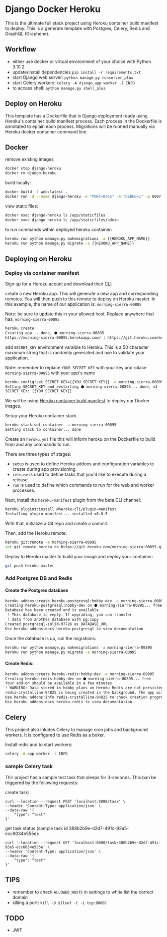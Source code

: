 # Django Docker Heroku

This is the ultimate full stack project using Heroku container build manifest to deploy. This is a generate template with Postgres, Celery, Redis and GraphQL (Graphene).

## Workflow

- either use docker or virtual environment of your choice with Python 3.10.2
- update/install dependencies `pip install -r requirements.txt`
- start Django web server: `python manage.py runserver_plus`
- start Celery workers: `celery -A django_app worker -l INFO`
- to access shell: `python manage.py shell_plus`

## Deploy on Heroku

This template has a Dockerfile that is Django deployment ready using Heroku's container build manifest process. Each process in the Dockerfile is annotated to eplain each process. Migrations will be runned manually via Heroku docker container command line.

## Docker

remove existing images

```bash
docker stop django-heroku
docker rm django-heroku
```

build locally:

```bash
docker build -t web:latest .
docker run -d --name django-heroku -e "PORT=8765" -e "DEBUG=1" -p 8007:8765 web:latest
```

view static files:

```bash
docker exec django-heroku ls /app/staticfiles
docker exec django-heroku ls /app/staticfiles/admin
```

to run commands within deployed heroku container:

```bash
heroku run python manage.py makemigrations -a {{HEROKU_APP_NAME}}
heroku run python manage.py migrate -a {{HEROKU_APP_NAME}}
```

## Deploying on Heroku

### Deploy via container manifest

Sign up for a Heroku acount and download their [CLI](https://devcenter.heroku.com/articles/heroku-cli)

create a new Heroku app. This will generate a new app and corresponding remotes. You will then push to this remote to deploy on Heroku master. In this example, the name of our application is:  `morning-sierra-00895`

Note: be sure to update this in your allowed host.  Replace anywhere that has, `morning-sierra-00895`

```bash
heroku create
Creating app... done, ⬢ morning-sierra-00895
https://morning-sierra-00895.herokuapp.com/ | https://git.heroku.com/morning-sierra-00895.git
```

add `SECRET_KEY` environment varaible to Heroku. This is a 50 character maximum string that is randomly generated and use to validate your application.

Note: remember to replace `YOUR_SECRET_KEY` with your key and rplace `morning-sierra-00895` with your app's name

```bash
heroku config:set SECRET_KEY={{YOU_SECRET_KEY}} -a morning-sierra-00895
Setting SECRET_KEY and restarting ⬢ morning-sierra-00895... done, v3
SECRET_KEY: {{YOU_SECRET_KEY}}
```

We will be using [Heroku container build manifest](https://devcenter.heroku.com/articles/build-docker-images-heroku-yml) to deploy our Docker images.

Setup your Heroku container stack

```bash
heroku stack:set container -a morning-sierra-00895 
Setting stack to container... done
```

Create an `heroku.yml` file this will inform heroku on the Dockerfile to build from and any commands to run.

There are three types of stages:

- `setup` is used to define Heroku addons and configuration variables to create during app provisioning.
- `release` is used to define tasks that you'd like to execute during a release.
- `run` is used to define which commands to run for the web and worker processes.

Next, install the `heroku-manifest` plugin from the beta CLI channel:

```bash
heroku plugins:install @heroku-cli/plugin-manifest
Installing plugin manifest... installed v0.0.5
```

With that, initialize a Git repo and create a commit.

Then, add the Heroku remote:

```bash
heroku git:remote -a morning-sierra-00895
set git remote heroku to https://git.heroku.com/morning-sierra-00895.git
```

Deploy to Heroku master to build your image and deploy your container:

```bash
git push heroku master
```

### Add Postgres DB and Redis

#### Create the Postgres database

```bash
heroku addons:create heroku-postgresql:hobby-dev -a morning-sierra-00895
Creating heroku-postgresql:hobby-dev on ⬢ morning-sierra-00895... free
Database has been created and is available
 ! This database is empty. If upgrading, you can transfer
 ! data from another database with pg:copy
Created postgresql-solid-97726 as DATABASE_URL
Use heroku addons:docs heroku-postgresql to view documentation
```

Once the database is up, run the migrations:

```bash
heroku run python manage.py makemigrations -a morning-sierra-00895
heroku run python manage.py migrate -a morning-sierra-00895
```

#### Create Redis:

```bash
heroku addons:create heroku-redis:hobby-dev -a morning-sierra-00895
Creating heroku-redis:hobby-dev on ⬢ morning-sierra-00895... free
Your add-on should be available in a few minutes.
! WARNING: Data stored in hobby plans on Heroku Redis are not persisted.
redis-crystalline-94825 is being created in the background. The app will restart when complete...
Use heroku addons:info redis-crystalline-94825 to check creation progress
Use heroku addons:docs heroku-redis to view documentation
```

## Celery

This project also inludes Celery to manage cron jobs and background workers. It is configured to use Redis as a boker.

Install redis and to start workers:

```bash
celery -A app worker -l INFO
```

### sample Celery task

Thir project has a sample test task that sleeps for 3-seconds. This ban be triggered by the following requests:

create task:

```curl
curl --location --request POST 'localhost:8000/task' \
--header 'Content-Type: application/json' \
--data-raw '{
    "type": "test"
}'
```

get task status (sample task id 388b2b9e-d2d7-491c-93a5-ecc6034e555e):

```curl
curl --location --request GET 'localhost:8000/task/388b2b9e-d2d7-491c-93a5-ecc6034e555e' \
--header 'Content-Type: application/json' \
--data-raw '{
    "type": "test"
}'
```

## TIPS

- remember to check `ALLOWED_HOSTS` in settings to white list the correct domain
- killing a port: `kill -9 $(lsof -t -i tcp:8000)`

## TODO

- JWT
